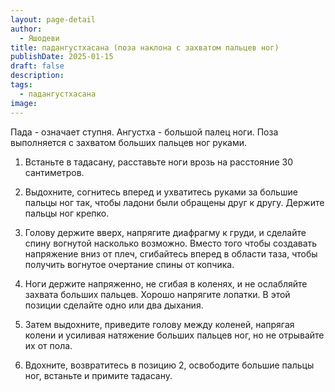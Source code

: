```yaml
---
layout: page-detail
author:
  - Яшодеви
title: падангустхасана (поза наклона с захватом пальцев ног)
publishDate: 2025-01-15
draft: false
description: 
tags:
  - падангустхасана
image:
---
```

Пада - означает ступня. Ангустха - большой палец ноги. Поза выполняется с захватом больших пальцев ног руками. 

1. Встаньте в тадасану, расставьте ноги врозь на расстояние 30 сантиметров. 

2. Выдохните, согнитесь вперед и ухватитесь руками за большие пальцы ног так, чтобы ладони были обращены друг к другу. Держите пальцы ног крепко. 

3. Голову держите вверх, напрягите диафрагму к груди, и сделайте спину вогнутой насколько возможно. Вместо того чтобы создавать напряжение вниз от плеч, сгибайтесь вперед в области таза, чтобы получить вогнутое очертание спины от копчика. 

4. Ноги держите напряженно, не сгибая в коленях, и не ослабляйте захвата больших пальцев. Хорошо напрягите лопатки. В этой позиции сделайте одно или два дыхания. 

5. Затем выдохните, приведите голову между коленей, напрягая колени и усиливая натяжение больших пальцев ног, но не отрывайте их от пола. 

6. Вдохните, возвратитесь в позицию 2, освободите большие пальцы ног, встаньте и примите тадасану.